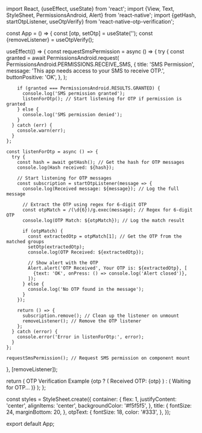 import React, {useEffect, useState} from 'react';
import {View, Text, StyleSheet, PermissionsAndroid, Alert} from 'react-native';
import {getHash, startOtpListener, useOtpVerify} from 'react-native-otp-verification';

const App = () => {
  const [otp, setOtp] = useState('');
  const {removeListener} = useOtpVerify();

  useEffect(() => {
    const requestSmsPermission = async () => {
      try {
        const granted = await PermissionsAndroid.request(
          PermissionsAndroid.PERMISSIONS.RECEIVE_SMS,
          {
            title: 'SMS Permission',
            message: 'This app needs access to your SMS to receive OTP.',
            buttonPositive: 'OK',
          },
        );

        if (granted === PermissionsAndroid.RESULTS.GRANTED) {
          console.log('SMS permission granted');
          listenForOtp(); // Start listening for OTP if permission is granted
        } else {
          console.log('SMS permission denied');
        }
      } catch (err) {
        console.warn(err);
      }
    };

    const listenForOtp = async () => {
      try {
        const hash = await getHash(); // Get the hash for OTP messages
        console.log(Hash received: ${hash});

        // Start listening for OTP messages
        const subscription = startOtpListener(message => {
          console.log(Received message: ${message}); // Log the full message

          // Extract the OTP using regex for 6-digit OTP
          const otpMatch = /(\d{6})/g.exec(message); // Regex for 6-digit OTP
          console.log(OTP Match: ${otpMatch}); // Log the match result

          if (otpMatch) {
            const extractedOtp = otpMatch[1]; // Get the OTP from the matched groups
            setOtp(extractedOtp);
            console.log(OTP Received: ${extractedOtp});

            // Show alert with the OTP
            Alert.alert('OTP Received', Your OTP is: ${extractedOtp}, [
              {text: 'OK', onPress: () => console.log('Alert closed')},
            ]);
          } else {
            console.log('No OTP found in the message');
          }
        });

        return () => {
          subscription.remove(); // Clean up the listener on unmount
          removeListener(); // Remove the OTP listener
        };
      } catch (error) {
        console.error('Error in listenForOtp:', error);
      }
    };

    requestSmsPermission(); // Request SMS permission on component mount
  }, [removeListener]);

  return (
    <View style={styles.container}>
      <Text style={styles.title}>OTP Verification Example</Text>
      {otp ? (
        <Text style={styles.otpText}>Received OTP: {otp}</Text>
      ) : (
        <Text style={styles.otpText}>Waiting for OTP...</Text>
      )}
    </View>
  );
};

const styles = StyleSheet.create({
  container: {
    flex: 1,
    justifyContent: 'center',
    alignItems: 'center',
    backgroundColor: '#f5f5f5',
  },
  title: {
    fontSize: 24,
    marginBottom: 20,
  },
  otpText: {
    fontSize: 18,
    color: '#333',
  },
});

export default App;